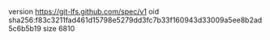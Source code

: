 version https://git-lfs.github.com/spec/v1
oid sha256:f83c3211fad461d15798e5279dd3fc7b33f160943d33009a5ee8b2ad5c6b5b19
size 6810
